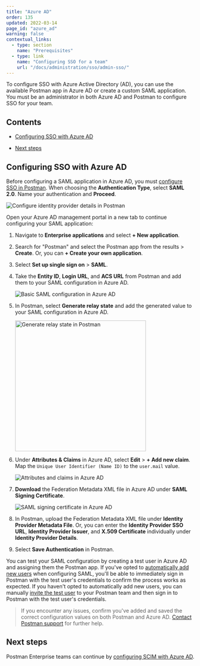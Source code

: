 ```yaml
---
title: "Azure AD"
order: 135
updated: 2022-03-14
page_id: "azure_ad"
warning: false
contextual_links:
  - type: section
    name: "Prerequisites"
  - type: link
    name: "Configuring SSO for a team"
    url: "/docs/administration/sso/admin-sso/"
---
```


To configure SSO with Azure Active Directory (AD), you can use the available Postman app in Azure AD or create a custom SAML application. You must be an administrator in both Azure AD and Postman to configure SSO for your team.

## Contents

* [Configuring SSO with Azure AD](#configuring-sso-with-azure-ad)

* [Next steps](#next-steps)

## Configuring SSO with Azure AD

Before configuring a SAML application in Azure AD, you must [configure SSO in Postman](/docs/administration/sso/admin-sso/). When choosing the **Authentication Type**, select **SAML 2.0**. Name your authentication and **Proceed**.

<img alt="Configure identity provider details in Postman" src="https://assets.postman.com/postman-docs/configure-identity-provider-details-v9.14.jpg"/>

Open your Azure AD management portal in a new tab to continue configuring your SAML application:

1. Navigate to **Enterprise applications** and select **+ New application**.
2. Search for "Postman" and select the Postman app from the results > **Create**. Or, you can **+ Create your own application**.
3. Select **Set up single sign on** > **SAML**.
4. Take the **Entity ID**, **Login URL**, and **ACS URL** from Postman and add them to your SAML configuration in Azure AD.

    <img alt="Basic SAML configuration in Azure AD" src="https://assets.postman.com/postman-docs/basic-saml-config-azuread.jpg"/>
5. In Postman, select **Generate relay state** and add the generated value to your SAML configuration in Azure AD.

    <img alt="Generate relay state in Postman" src="https://assets.postman.com/postman-docs/generate-relay-state-v9.14.jpg" width="350px"/>
6. Under **Attributes & Claims** in Azure AD, select **Edit** > **+ Add new claim**. Map the `Unique User Identifier (Name ID)` to the `user.mail` value.

    <img alt="Attributes and claims in Azure AD" src="https://assets.postman.com/postman-docs/attributes-claims-config-azuread.jpg"/>
7. **Download** the Federation Metadata XML file in Azure AD under **SAML Signing Certificate**.

    <img alt="SAML signing certificate in Azure AD" src="https://assets.postman.com/postman-docs/saml-signing-certificate-azuread.jpg"/>

8. In Postman, upload the Federation Metadata XML file under **Identity Provider Metadata File**. Or, you can enter the **Identity Provider SSO URL**, **Identity Provider Issuer**, and **X.509 Certificate** individually under **Identity Provider Details**.

9. Select **Save Authentication** in Postman.

You can test your SAML configuration by creating a test user in Azure AD and assigning them the Postman app. If you've opted to [automatically add new users](/docs/administration/sso/admin-sso/#automatically-adding-new-users) when configuring SAML, you'll be able to immediately sign in Postman with the test user's credentials to confirm the process works as expected. If you haven't opted to automatically add new users, you can manually [invite the test user](/docs/administration/managing-your-team/managing-your-team/#inviting-to-a-team) to your Postman team and then sign in to Postman with the test user's credentials.

> If you encounter any issues, confirm you've added and saved the correct configuration values on both Postman and Azure AD. [Contact Postman support](https://www.postman.com/support/) for further help.

## Next steps

Postman Enterprise teams can continue by [configuring SCIM with Azure AD](/docs/administration/scim-provisioning/configuring-scim-with-azure-ad/).
